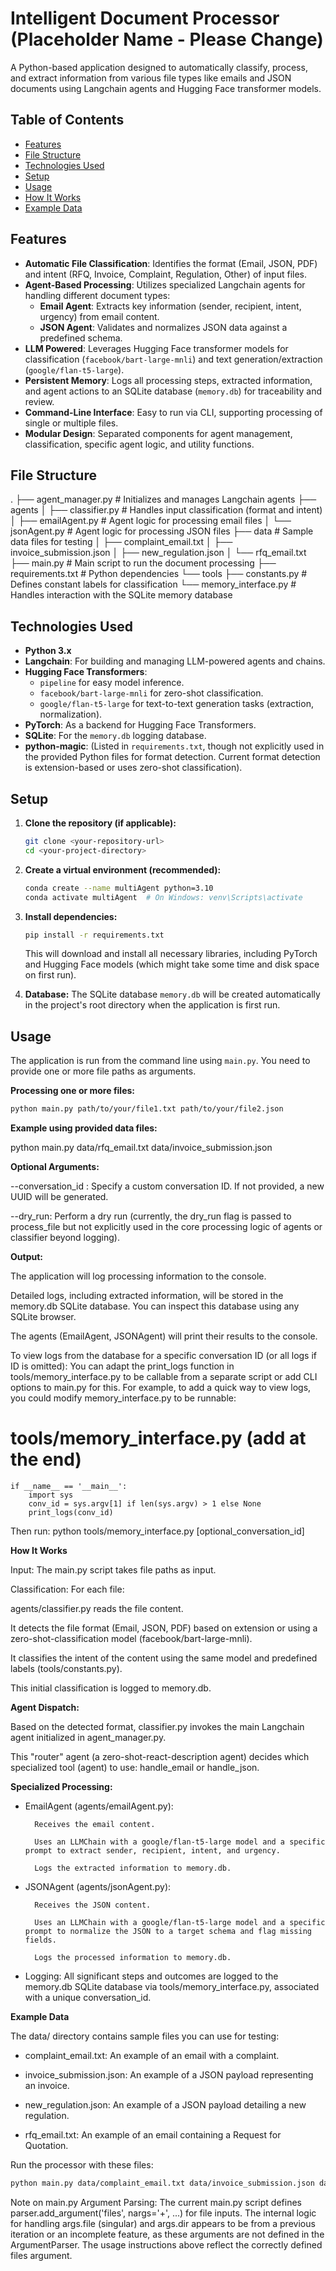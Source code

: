 # Intelligent Document Processor (Placeholder Name - Please Change)

A Python-based application designed to automatically classify, process, and extract information from various file types like emails and JSON documents using Langchain agents and Hugging Face transformer models.

## Table of Contents

- [Features](#features)
- [File Structure](#file-structure)
- [Technologies Used](#technologies-used)
- [Setup](#setup)
- [Usage](#usage)
- [How It Works](#how-it-works)
- [Example Data](#example-data)

## Features

-   **Automatic File Classification**: Identifies the format (Email, JSON, PDF) and intent (RFQ, Invoice, Complaint, Regulation, Other) of input files.
-   **Agent-Based Processing**: Utilizes specialized Langchain agents for handling different document types:
    -   **Email Agent**: Extracts key information (sender, recipient, intent, urgency) from email content.
    -   **JSON Agent**: Validates and normalizes JSON data against a predefined schema.
-   **LLM Powered**: Leverages Hugging Face transformer models for classification (`facebook/bart-large-mnli`) and text generation/extraction (`google/flan-t5-large`).
-   **Persistent Memory**: Logs all processing steps, extracted information, and agent actions to an SQLite database (`memory.db`) for traceability and review.
-   **Command-Line Interface**: Easy to run via CLI, supporting processing of single or multiple files.
-   **Modular Design**: Separated components for agent management, classification, specific agent logic, and utility functions.

## File Structure


.
├── agent_manager.py # Initializes and manages Langchain agents
├── agents
│ ├── classifier.py # Handles input classification (format and intent)
│ ├── emailAgent.py # Agent logic for processing email files
│ └── jsonAgent.py # Agent logic for processing JSON files
├── data # Sample data files for testing
│ ├── complaint_email.txt
│ ├── invoice_submission.json
│ ├── new_regulation.json
│ └── rfq_email.txt
├── main.py # Main script to run the document processing
├── requirements.txt # Python dependencies
└── tools
├── constants.py # Defines constant labels for classification
└── memory_interface.py # Handles interaction with the SQLite memory database

## Technologies Used

-   **Python 3.x**
-   **Langchain**: For building and managing LLM-powered agents and chains.
-   **Hugging Face Transformers**:
    -   `pipeline` for easy model inference.
    -   `facebook/bart-large-mnli` for zero-shot classification.
    -   `google/flan-t5-large` for text-to-text generation tasks (extraction, normalization).
-   **PyTorch**: As a backend for Hugging Face Transformers.
-   **SQLite**: For the `memory.db` logging database.
-   **python-magic**: (Listed in `requirements.txt`, though not explicitly used in the provided Python files for format detection. Current format detection is extension-based or uses zero-shot classification).

## Setup

1.  **Clone the repository (if applicable):**
    ```bash
    git clone <your-repository-url>
    cd <your-project-directory>
    ```

2.  **Create a virtual environment (recommended):**
    ```bash
    conda create --name multiAgent python=3.10
    conda activate multiAgent  # On Windows: venv\Scripts\activate
    ```

3.  **Install dependencies:**
    ```bash
    pip install -r requirements.txt
    ```
    This will download and install all necessary libraries, including PyTorch and Hugging Face models (which might take some time and disk space on first run).

4.  **Database:**
    The SQLite database `memory.db` will be created automatically in the project's root directory when the application is first run.

## Usage

The application is run from the command line using `main.py`. You need to provide one or more file paths as arguments.

**Processing one or more files:**

```bash
python main.py path/to/your/file1.txt path/to/your/file2.json
```
**Example using provided data files:**

python main.py data/rfq_email.txt data/invoice_submission.json



**Optional Arguments:**

--conversation_id <ID>: Specify a custom conversation ID. If not provided, a new UUID will be generated.

--dry_run: Perform a dry run (currently, the dry_run flag is passed to process_file but not explicitly used in the core processing logic of agents or classifier beyond logging).

**Output:**

The application will log processing information to the console.

Detailed logs, including extracted information, will be stored in the memory.db SQLite database. You can inspect this database using any SQLite browser.

The agents (EmailAgent, JSONAgent) will print their results to the console.

To view logs from the database for a specific conversation ID (or all logs if ID is omitted):
You can adapt the print_logs function in tools/memory_interface.py to be callable from a separate script or add CLI options to main.py for this. For example, to add a quick way to view logs, you could modify memory_interface.py to be runnable:

# tools/memory_interface.py (add at the end)
    if __name__ == '__main__':
        import sys
        conv_id = sys.argv[1] if len(sys.argv) > 1 else None
        print_logs(conv_id)


Then run: python tools/memory_interface.py [optional_conversation_id]

**How It Works**

Input: The main.py script takes file paths as input.

Classification: For each file:

agents/classifier.py reads the file content.

It detects the file format (Email, JSON, PDF) based on extension or using a zero-shot-classification model (facebook/bart-large-mnli).

It classifies the intent of the content using the same model and predefined labels (tools/constants.py).

This initial classification is logged to memory.db.

**Agent Dispatch:**

Based on the detected format, classifier.py invokes the main Langchain agent initialized in agent_manager.py.

This "router" agent (a zero-shot-react-description agent) decides which specialized tool (agent) to use: handle_email or handle_json.

**Specialized Processing:**

- EmailAgent (agents/emailAgent.py):

        Receives the email content.

        Uses an LLMChain with a google/flan-t5-large model and a specific prompt to extract sender, recipient, intent, and urgency.

        Logs the extracted information to memory.db.

- JSONAgent (agents/jsonAgent.py):

        Receives the JSON content.

        Uses an LLMChain with a google/flan-t5-large model and a specific prompt to normalize the JSON to a target schema and flag missing fields.

        Logs the processed information to memory.db.

- Logging: All significant steps and outcomes are logged to the memory.db SQLite database via tools/memory_interface.py, associated with a unique conversation_id.

**Example Data**

The data/ directory contains sample files you can use for testing:

- complaint_email.txt: An example of an email with a complaint.

- invoice_submission.json: An example of a JSON payload representing an invoice.

- new_regulation.json: An example of a JSON payload detailing a new regulation.

- rfq_email.txt: An example of an email containing a Request for Quotation.

Run the processor with these files:
```bash
python main.py data/complaint_email.txt data/invoice_submission.json data/new_regulation.json data/rfq_email.txt
```


Note on main.py Argument Parsing:
The current main.py script defines parser.add_argument('files', nargs='+', ...) for file inputs. The internal logic for handling args.file (singular) and args.dir appears to be from a previous iteration or an incomplete feature, as these arguments are not defined in the ArgumentParser. The usage instructions above reflect the correctly defined files argument.
